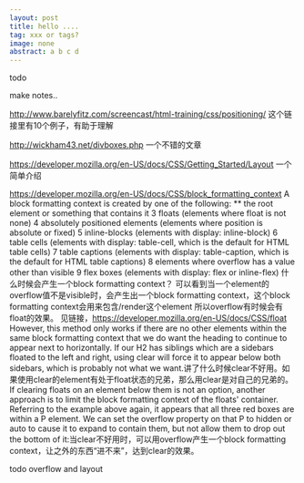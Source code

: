 ```yaml
---
layout: post
title: hello ....
tag: xxx or tags?
image: none
abstract: a b c d
---
```


todo

make notes..

http://www.barelyfitz.com/screencast/html-training/css/positioning/
这个链接里有10个例子，有助于理解

http://wickham43.net/divboxes.php
一个不错的文章

https://developer.mozilla.org/en-US/docs/CSS/Getting_Started/Layout
一个简单介绍

https://developer.mozilla.org/en-US/docs/CSS/block_formatting_context
A block formatting context is created by one of the following:
** the root element or something that contains it
3 floats (elements where float is not none)
4 absolutely positioned elements (elements where position is absolute or fixed)
5 inline-blocks (elements with display: inline-block)
6 table cells (elements with display: table-cell, which is the default for HTML table cells)
7 table captions (elements with display: table-caption, which is the default for HTML table captions)
8 elements where overflow has a value other than visible
9 flex boxes (elements with display: flex or inline-flex)
什么时候会产生一个block formatting context？
可以看到当一个element的overflow值不是visible时，会产生出一个block formatting context，这个block formatting context会用来包含/render这个element
所以overflow有时候会有float的效果。
见链接，https://developer.mozilla.org/en-US/docs/CSS/float
However, this method only works if there are no other elements within the same block formatting context that we do want the heading to continue to appear next to horizontally. If our H2 has siblings which are a sidebars floated to the left and right, using clear will force it to appear below both sidebars, which is probably not what we want.讲了什么时候clear不好用。如果使用clear的element有处于float状态的兄弟，那么用clear是对自己的兄弟的。
If clearing floats on an element below them is not an option, another approach is to limit the block formatting context of the floats' container. Referring to the example above again, it appears that all three red boxes are within a P element. We can set the overflow property on that P to hidden or auto to cause it to expand to contain them, but not allow them to drop out the bottom of it:当clear不好用时，可以用overflow产生一个block formatting context，让之外的东西“进不来”，达到clear的效果。



todo overflow and layout
